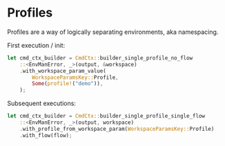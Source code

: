 # Profiles

Profiles are a way of logically separating environments, aka namespacing.

First execution / init:

```rust ,ignore
let cmd_ctx_builder = CmdCtx::builder_single_profile_no_flow
    ::<EnvManError, _>(output, &workspace)
    .with_workspace_param_value(
        WorkspaceParamsKey::Profile,
        Some(profile!("demo")),
    );
```

Subsequent executions:

```rust ,ignore
let cmd_ctx_builder = CmdCtx::builder_single_profile_single_flow
    ::<EnvManError, _>(output, workspace)
    .with_profile_from_workspace_param(WorkspaceParamsKey::Profile)
    .with_flow(flow);
```
